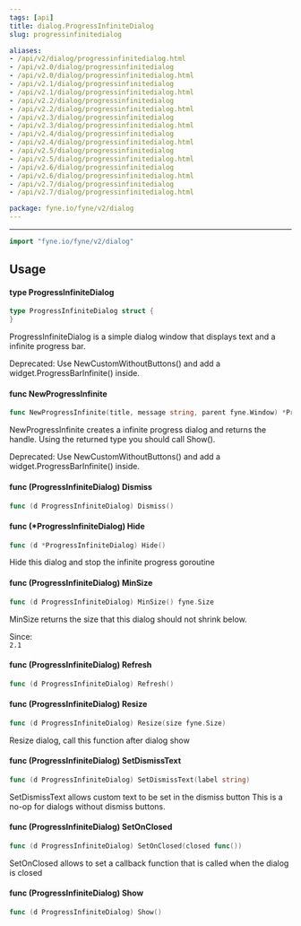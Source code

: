 ```yaml
---
tags: [api]
title: dialog.ProgressInfiniteDialog
slug: progressinfinitedialog

aliases:
- /api/v2/dialog/progressinfinitedialog.html
- /api/v2.0/dialog/progressinfinitedialog
- /api/v2.0/dialog/progressinfinitedialog.html
- /api/v2.1/dialog/progressinfinitedialog
- /api/v2.1/dialog/progressinfinitedialog.html
- /api/v2.2/dialog/progressinfinitedialog
- /api/v2.2/dialog/progressinfinitedialog.html
- /api/v2.3/dialog/progressinfinitedialog
- /api/v2.3/dialog/progressinfinitedialog.html
- /api/v2.4/dialog/progressinfinitedialog
- /api/v2.4/dialog/progressinfinitedialog.html
- /api/v2.5/dialog/progressinfinitedialog
- /api/v2.5/dialog/progressinfinitedialog.html
- /api/v2.6/dialog/progressinfinitedialog
- /api/v2.6/dialog/progressinfinitedialog.html
- /api/v2.7/dialog/progressinfinitedialog
- /api/v2.7/dialog/progressinfinitedialog.html

package: fyne.io/fyne/v2/dialog
---
```



---
```go
import "fyne.io/fyne/v2/dialog"
```

## Usage

#### type ProgressInfiniteDialog

```go
type ProgressInfiniteDialog struct {
}
```

ProgressInfiniteDialog is a simple dialog window that displays text and a infinite progress bar.


<div class="deprecated">
Deprecated: Use NewCustomWithoutButtons() and add a widget.ProgressBarInfinite() inside.</div>

#### func  NewProgressInfinite

```go
func NewProgressInfinite(title, message string, parent fyne.Window) *ProgressInfiniteDialog
```
NewProgressInfinite creates a infinite progress dialog and returns the handle. Using the returned type you should call Show().


<div class="deprecated">
Deprecated: Use NewCustomWithoutButtons() and add a widget.ProgressBarInfinite() inside.</div>

#### func (ProgressInfiniteDialog) Dismiss

```go
func (d ProgressInfiniteDialog) Dismiss()
```

#### func (*ProgressInfiniteDialog) Hide

```go
func (d *ProgressInfiniteDialog) Hide()
```
Hide this dialog and stop the infinite progress goroutine

#### func (ProgressInfiniteDialog) MinSize

```go
func (d ProgressInfiniteDialog) MinSize() fyne.Size
```
MinSize returns the size that this dialog should not shrink below.


<div class="since">Since: <code>
2.1</code></div>

#### func (ProgressInfiniteDialog) Refresh

```go
func (d ProgressInfiniteDialog) Refresh()
```

#### func (ProgressInfiniteDialog) Resize

```go
func (d ProgressInfiniteDialog) Resize(size fyne.Size)
```
Resize dialog, call this function after dialog show

#### func (ProgressInfiniteDialog) SetDismissText

```go
func (d ProgressInfiniteDialog) SetDismissText(label string)
```
SetDismissText allows custom text to be set in the dismiss button This is a no-op for dialogs without dismiss buttons.

#### func (ProgressInfiniteDialog) SetOnClosed

```go
func (d ProgressInfiniteDialog) SetOnClosed(closed func())
```
SetOnClosed allows to set a callback function that is called when the dialog is closed

#### func (ProgressInfiniteDialog) Show

```go
func (d ProgressInfiniteDialog) Show()
```

